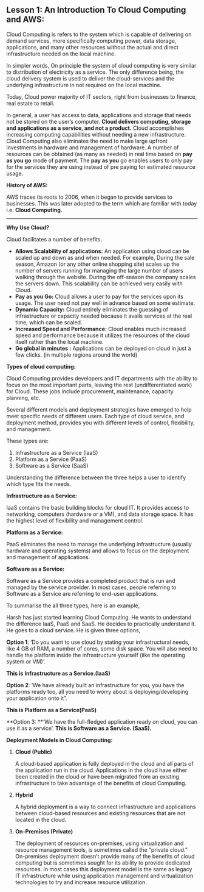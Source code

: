 ## **Lesson 1: An Introduction To Cloud Computing and AWS:**

Cloud Computing is refers to the system which is capable of delivering on demand services, more specifically computing power, data storage, applications, and many other resources without the actual and direct infrastructure needed on the local machine. 

In simpler words, On principle the system of cloud computing is very similar to distribution of electricity as a service. The only difference being, the cloud delivery system is used to deliver the cloud-services and the underlying infrastructure in not required on the local machine. 

Today, Cloud power majority of IT sectors, right from businesses to finance, real estate to retail. 

In general, a user has access to data, applications and storage that needs not be stored on the user’s computer. **Cloud delivers computing, storage and applications as a service, and not a product.** Cloud accomplishes increasing computing capabilities without needing a new infrastructure. Cloud Computing also eliminates the need to make large upfront investments in hardware and management of hardware. A number of resources can be obtained (as many as needed) in real time based on **pay as you go** mode of payment. The **pay as you** go enables users to only pay for the services they are using instead of pre paying for estimated resource usage. 

**History of AWS:**

AWS traces its roots to 2006,  when it began to provide services to businesses. This was later adopted to the term which are familiar with today i.e. **Cloud Computing.**

** **

**Why Use Cloud?**

Cloud facilitates a number of benefits. 



*   **Allows Scalability of applications:** An application using cloud can be scaled up and down as and when needed. For example, During the sale season, Amazon (or any other online shopping site) scales up the number of servers running for managing the large number of users walking through the website. During the off-season the company scales the servers down. This scalability can be achieved very easily with Cloud. 
*   **Pay as you Go:** Cloud allows a user to pay for the services upon its usage. The user need not pay well in advance based on some estimate.
*   **Dynamic Capacity:** Cloud entirely eliminates the guessing of infrastructure or capacity needed because it avails services at the real time, which can be scaled.
*   **Increased Speed and Performance:** Cloud enables much increased speed and performance because it utilizes the resources of the cloud itself rather than the local machine.
*   **Go global in minutes :** Applications can be deployed on cloud in just a few clicks. (in multiple regions around the world)

**Types of cloud computing:**

Cloud Computing provides developers and IT departments with the ability to focus on the most important parts, leaving the rest (undifferentiated work) for Cloud. These jobs include procurement, maintenance, capacity planning, etc. 

Several different models and deployment strategies have emerged to help meet specific needs of different users. Each type of cloud service, and deployment method, provides you with different levels of control, flexibility, and management. 

These types are: 



1. Infrastructure as a Service (IaaS)
2. Platform as a Service (PaaS)
3. Software as a Service (SaaS)

Understanding the difference between the three helps a user to identify which type fits the needs. 

**Infrastructure as a Service:**

IaaS contains the basic building blocks for cloud IT. It provides access to networking, computers (hardware or a VM), and data storage space. It has the highest level of flexibility and management control. 

**Platform as a Service:**

PaaS eliminates the need to manage the underlying infrastructure (usually hardware and operating systems) and allows to focus on the deployment and management of applications.

**Software as a Service:**

Software as a Service provides a completed product that is run and managed by the service provider. In most cases, people referring to Software as a Service are referring to end-user applications. 

To summarise the all three types, here is an example,

Harsh has just started learning Cloud Computing. He wants to understand the difference IaaS, PaaS and SaaS. He decides to practically understand it. He goes to a cloud service. He is given three options, 

**Option 1**: ‘Do you want to use cloud by stating your infrastructural needs, like 4 GB of RAM, a number of cores, some disk space. You will also need to handle the platform inside the infrastructure yourself (like the operating system or VM)’. 

**This is Infrastructure as a Service.(IaaS)**

**Option 2**: ‘We have already built an infrastructure for you, you have the platforms ready too, all you need to worry about is deploying/developing your application onto it”. 

**This is Platform as a Service(PaaS)**

**Option 3: **‘We have the full-fledged application ready on cloud, you can use it as a service’. **This is Software as a Service. (SaaS).**

**Deployment Models in Cloud Computing:**



1. **Cloud (Public)**

    A cloud-based application is fully deployed in the cloud and all parts of the application run in the cloud. Applications in the cloud have either been created in the cloud or have been migrated from an existing infrastructure to take advantage of the benefits of cloud Computing.

2. **Hybrid**

    A hybrid deployment is a way to connect infrastructure and applications between cloud-based resources and existing resources that are not located in the cloud. 

3. **On-Premises (Private)**

    The deployment of resources on-premises, using virtualization and resource management tools, is sometimes called the “private cloud.” On-premises deployment doesn’t provide many of the benefits of cloud computing but is sometimes sought for its ability to provide dedicated resources. In most cases this deployment model is the same as legacy IT infrastructure while using application management and virtualization technologies to try and increase resource utilization. 

